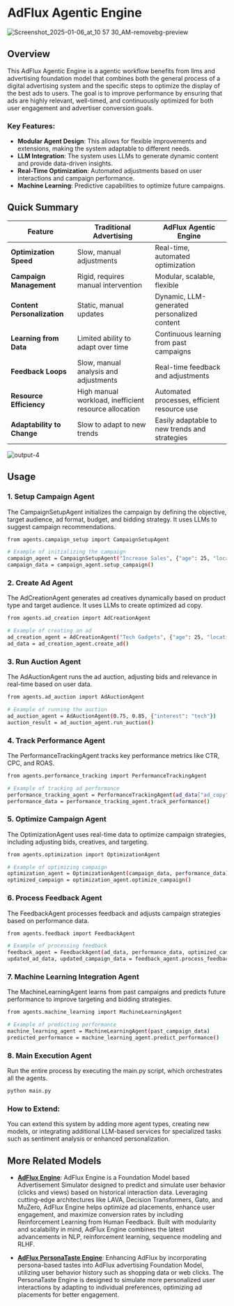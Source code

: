 # AdFlux Agentic Engine

![Screenshot_2025-01-06_at_10 57 30_AM-removebg-preview](https://github.com/user-attachments/assets/9b4967a7-dd94-4916-88dd-0ca8b711ea90)

## Overview
This AdFlux Agentic Engine is a agentic workflow benefits from llms and advertising foundation model that combines both the general process of a digital advertising system and the specific steps to optimize the display of the best ads to users. The goal is to improve performance by ensuring that ads are highly relevant, well-timed, and continuously optimized for both user engagement and advertiser conversion goals.


### Key Features:
- **Modular Agent Design**: This allows for flexible improvements and extensions, making the system adaptable to different needs.
- **LLM Integration**: The system uses LLMs to generate dynamic content and provide data-driven insights.
- **Real-Time Optimization**: Automated adjustments based on user interactions and campaign performance.
- **Machine Learning**: Predictive capabilities to optimize future campaigns.

## Quick Summary

| **Feature**                  | **Traditional Advertising**                            | **AdFlux Agentic Engine**                                 |
|------------------------------|--------------------------------------------------------|-----------------------------------------------------------|
| **Optimization Speed**        | Slow, manual adjustments                               | Real-time, automated optimization                         |
| **Campaign Management**       | Rigid, requires manual intervention                    | Modular, scalable, flexible                               |
| **Content Personalization**   | Static, manual updates                                | Dynamic, LLM-generated personalized content               |
| **Learning from Data**        | Limited ability to adapt over time                     | Continuous learning from past campaigns                   |
| **Feedback Loops**            | Slow, manual analysis and adjustments                  | Real-time feedback and adjustments                        |
| **Resource Efficiency**       | High manual workload, inefficient resource allocation | Automated processes, efficient resource use               |
| **Adaptability to Change**    | Slow to adapt to new trends                           | Easily adaptable to new trends and strategies             |

![output-4](https://github.com/user-attachments/assets/66f289f9-ab1f-4139-aa25-4a43987504ef)


## Usage

### 1. Setup Campaign Agent
The CampaignSetupAgent initializes the campaign by defining the objective, target audience, ad format, budget, and bidding strategy. It uses LLMs to suggest campaign recommendations.

```bash
from agents.campaign_setup import CampaignSetupAgent

# Example of initializing the campaign
campaign_agent = CampaignSetupAgent("Increase Sales", {"age": 25, "location": "US", "interest": "tech"}, "video", 1000, "CPC")
campaign_data = campaign_agent.setup_campaign()
```

### 2. Create Ad Agent
The AdCreationAgent generates ad creatives dynamically based on product type and target audience. It uses LLMs to create optimized ad copy.

```bash
from agents.ad_creation import AdCreationAgent

# Example of creating an ad
ad_creation_agent = AdCreationAgent("Tech Gadgets", {"age": 25, "location": "US"})
ad_data = ad_creation_agent.create_ad()
```

### 3. Run Auction Agent
The AdAuctionAgent runs the ad auction, adjusting bids and relevance in real-time based on user data.

```bash
from agents.ad_auction import AdAuctionAgent

# Example of running the auction
ad_auction_agent = AdAuctionAgent(0.75, 0.85, {"interest": "tech"})
auction_result = ad_auction_agent.run_auction()
```

### 4. Track Performance Agent
The PerformanceTrackingAgent tracks key performance metrics like CTR, CPC, and ROAS.

```bash
from agents.performance_tracking import PerformanceTrackingAgent

# Example of tracking ad performance
performance_tracking_agent = PerformanceTrackingAgent(ad_data["ad_copy"])
performance_data = performance_tracking_agent.track_performance()
```

### 5. Optimize Campaign Agent
The OptimizationAgent uses real-time data to optimize campaign strategies, including adjusting bids, creatives, and targeting.

```bash
from agents.optimization import OptimizationAgent

# Example of optimizing campaign
optimization_agent = OptimizationAgent(campaign_data, performance_data)
optimized_campaign = optimization_agent.optimize_campaign()
```

### 6. Process Feedback Agent
The FeedbackAgent processes feedback and adjusts campaign strategies based on performance data.

```bash
from agents.feedback import FeedbackAgent

# Example of processing feedback
feedback_agent = FeedbackAgent(ad_data, performance_data, optimized_campaign)
updated_ad_data, updated_campaign_data = feedback_agent.process_feedback()
```

### 7. Machine Learning Integration Agent
The MachineLearningAgent learns from past campaigns and predicts future performance to improve targeting and bidding strategies.

```bash
from agents.machine_learning import MachineLearningAgent

# Example of predicting performance
machine_learning_agent = MachineLearningAgent(past_campaign_data)
predicted_performance = machine_learning_agent.predict_performance()
```

### 8. Main Execution Agent
Run the entire process by executing the main.py script, which orchestrates all the agents.
```bash
python main.py
```

### **How to Extend**:
You can extend this system by adding more agent types, creating new models, or integrating additional LLM-based services for specialized tasks such as sentiment analysis or enhanced personalization.


## More Related Models

- **[AdFlux Engine](https://github.com/SJ9VRF/AdFlux-Engine)**: AdFlux Engine is a Foundation Model based Advertisement Simulator designed to predict and simulate user behavior (clicks and views) based on historical interaction data. Leveraging cutting-edge architectures like LAVA, Decision Transformers, Gato, and MuZero, AdFlux Engine helps optimize ad placements, enhance user engagement, and maximize conversion rates by including Reinforcement Learning from Human Feedback. Built with modularity and scalability in mind, AdFlux Engine combines the latest advancements in NLP, reinforcement learning, sequence modeling and RLHF.

- **[AdFlux PersonaTaste Engine](https://github.com/SJ9VRF/AdFlux-PersonaTaste-Engine)**: Enhancing AdFlux by incorporating persona-based tastes into AdFlux advertising Foundation Model, utilizing user behavior history such as shopping data or web clicks. The PersonaTaste Engine is designed to simulate more personalized user interactions by adapting to individual preferences, optimizing ad placements for better engagement.

